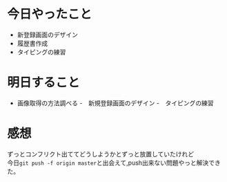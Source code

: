 # 今日やったこと
- 新登録画面のデザイン
- 履歴書作成
- タイピングの練習

# 明日すること
- 画像取得の方法調べる
-　新規登録画面のデザイン
-　タイピングの練習

# 感想
ずっとコンフリクト出ててどうしようかとずっと放置していたけれど<br>
今日`git push -f origin master`と出会えて,push出来ない問題やっと解決できた。
